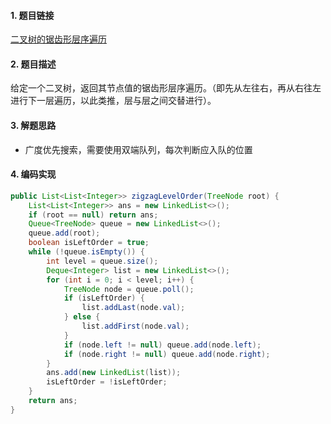 

#### 1. 题目链接
[二叉树的锯齿形层序遍历](https://leetcode-cn.com/problems/binary-tree-zigzag-level-order-traversal/)

#### 2. 题目描述
给定一个二叉树，返回其节点值的锯齿形层序遍历。（即先从左往右，再从右往左进行下一层遍历，以此类推，层与层之间交替进行）。

#### 3. 解题思路

* 广度优先搜索，需要使用双端队列，每次判断应入队的位置

#### 4. 编码实现
``` java
public List<List<Integer>> zigzagLevelOrder(TreeNode root) {
    List<List<Integer>> ans = new LinkedList<>();
    if (root == null) return ans;
    Queue<TreeNode> queue = new LinkedList<>();
    queue.add(root);
    boolean isLeftOrder = true;
    while (!queue.isEmpty()) {
        int level = queue.size();
        Deque<Integer> list = new LinkedList<>();
        for (int i = 0; i < level; i++) {
            TreeNode node = queue.poll();
            if (isLeftOrder) {
                list.addLast(node.val);
            } else {
                list.addFirst(node.val);
            }
            if (node.left != null) queue.add(node.left);
            if (node.right != null) queue.add(node.right);
        }
        ans.add(new LinkedList(list));
        isLeftOrder = !isLeftOrder;
    } 
    return ans;
}
```
